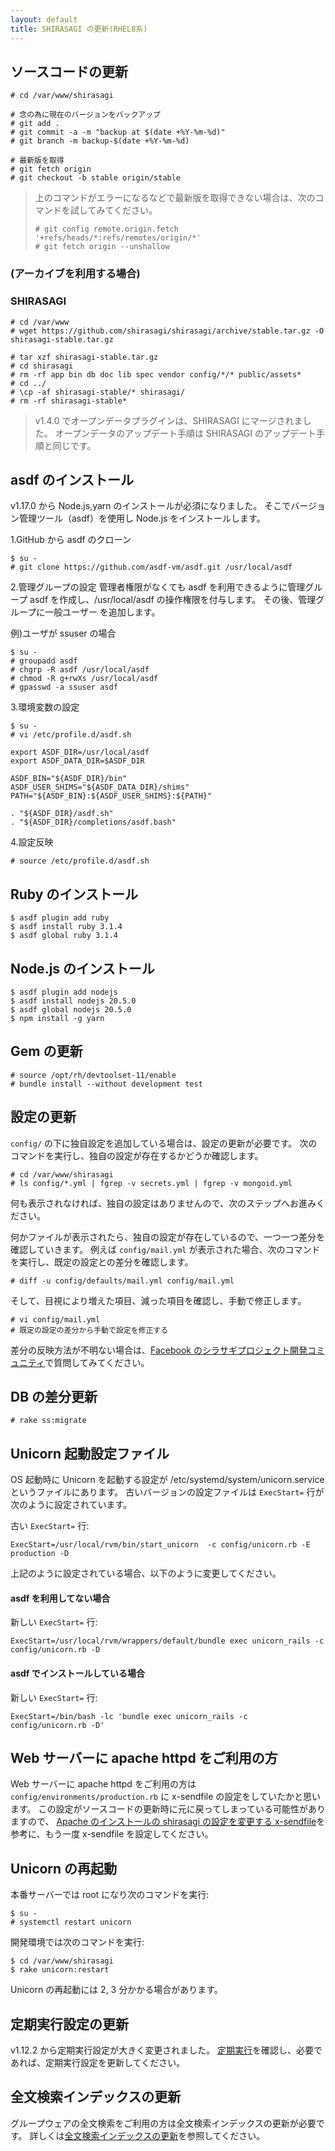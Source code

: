 ```yaml
---
layout: default
title: SHIRASAGI の更新(RHEL8系)
---
```


## ソースコードの更新

```
# cd /var/www/shirasagi

# 念の為に現在のバージョンをバックアップ
# git add .
# git commit -a -m "backup at $(date +%Y-%m-%d)"
# git branch -m backup-$(date +%Y-%m-%d)

# 最新版を取得
# git fetch origin
# git checkout -b stable origin/stable
```

> 上のコマンドがエラーになるなどで最新版を取得できない場合は、次のコマンドを試してみてください。
>
> ```
> # git config remote.origin.fetch '+refs/heads/*:refs/remotes/origin/*'
> # git fetch origin --unshallow
> ```

### (アーカイブを利用する場合)

### SHIRASAGI

```
# cd /var/www
# wget https://github.com/shirasagi/shirasagi/archive/stable.tar.gz -O shirasagi-stable.tar.gz

# tar xzf shirasagi-stable.tar.gz
# cd shirasagi
# rm -rf app bin db doc lib spec vendor config/*/* public/assets*
# cd ../
# \cp -af shirasagi-stable/* shirasagi/
# rm -rf shirasagi-stable*
```

> v1.4.0 でオープンデータプラグインは、SHIRASAGI にマージされました。
> オープンデータのアップデート手順は SHIRASAGI のアップデート手順と同じです。

## asdf のインストール

v1.17.0 から Node.js,yarn のインストールが必須になりました。
そこでバージョン管理ツール（asdf）を使用し Node.js をインストールします。

1.GitHub から asdf のクローン

```
$ su -
# git clone https://github.com/asdf-vm/asdf.git /usr/local/asdf
```

2.管理グループの設定
管理者権限がなくても asdf を利用できるように管理グループ asdf を作成し、/usr/local/asdf の操作権限を付与します。
その後、管理グループに一般ユーザー を追加します。

例)ユーザが ssuser の場合

```
$ su -
# groupadd asdf
# chgrp -R asdf /usr/local/asdf
# chmod -R g+rwXs /usr/local/asdf
# gpasswd -a ssuser asdf
```

3.環境変数の設定

```
$ su -
# vi /etc/profile.d/asdf.sh
```

```
export ASDF_DIR=/usr/local/asdf
export ASDF_DATA_DIR=$ASDF_DIR

ASDF_BIN="${ASDF_DIR}/bin"
ASDF_USER_SHIMS="${ASDF_DATA_DIR}/shims"
PATH="${ASDF_BIN}:${ASDF_USER_SHIMS}:${PATH}"

. "${ASDF_DIR}/asdf.sh"
. "${ASDF_DIR}/completions/asdf.bash"
```

4.設定反映

```
# source /etc/profile.d/asdf.sh
```

## Ruby のインストール

```
$ asdf plugin add ruby
$ asdf install ruby 3.1.4
$ asdf global ruby 3.1.4
```

## Node.js のインストール

```
$ asdf plugin add nodejs
$ asdf install nodejs 20.5.0
$ asdf global nodejs 20.5.0
$ npm install -g yarn
```

## Gem の更新

```
# source /opt/rh/devtoolset-11/enable
# bundle install --without development test
```

## 設定の更新

`config/` の下に独自設定を追加している場合は、設定の更新が必要です。
次のコマンドを実行し、独自の設定が存在するかどうか確認します。

```
# cd /var/www/shirasagi
# ls config/*.yml | fgrep -v secrets.yml | fgrep -v mongoid.yml
```

何も表示されなければ、独自の設定はありませんので、次のステップへお進みください。

何かファイルが表示されたら、独自の設定が存在しているので、一つ一つ差分を確認していきます。
例えば `config/mail.yml` が表示された場合、次のコマンドを実行し、既定の設定との差分を確認します。

```
# diff -u config/defaults/mail.yml config/mail.yml
```

そして、目視により増えた項目、減った項目を確認し、手動で修正します。

```
# vi config/mail.yml
# 既定の設定の差分から手動で設定を修正する
```

差分の反映方法が不明ない場合は、[Facebook のシラサギプロジェクト開発コミュニティ](https://www.facebook.com/groups/ssproj/)で質問してみてください。

## DB の差分更新

```
# rake ss:migrate
```

## Unicorn 起動設定ファイル

OS 起動時に Unicorn を起動する設定が /etc/systemd/system/unicorn.service というファイルにあります。
古いバージョンの設定ファイルは `ExecStart=` 行が次のように設定されています。

古い `ExecStart=` 行:

```
ExecStart=/usr/local/rvm/bin/start_unicorn  -c config/unicorn.rb -E production -D
```

上記のように設定されている場合、以下のように変更してください。

#### asdf を利用してない場合

新しい `ExecStart=` 行:

```
ExecStart=/usr/local/rvm/wrappers/default/bundle exec unicorn_rails -c config/unicorn.rb -D
```

#### asdf でインストールしている場合

新しい `ExecStart=` 行:

```
ExecStart=/bin/bash -lc 'bundle exec unicorn_rails -c config/unicorn.rb -D'
```

## Web サーバーに apache httpd をご利用の方

Web サーバーに apache httpd をご利用の方は `config/environments/production.rb` に x-sendfile の設定をしていたかと思います。
この設定がソースコードの更新時に元に戻ってしまっている可能性がありますので、
[Apache のインストールの shirasagi の設定を変更する x-sendfile](/installation/apache.html#shirasagiの設定を変更するx-sendfile)を参考に、もう一度 x-sendfile を設定してください。

## Unicorn の再起動

本番サーバーでは root になり次のコマンドを実行:

```
$ su -
# systemctl restart unicorn
```

開発環境では次のコマンドを実行:

```
$ cd /var/www/shirasagi
$ rake unicorn:restart
```

Unicorn の再起動には 2, 3 分かかる場合があります。

## 定期実行設定の更新

v1.12.2 から定期実行設定が大きく変更されました。
[定期実行](/settings/cron.html)を確認し、必要であれば、定期実行設定を更新してください。

## 全文検索インデックスの更新

グループウェアの全文検索をご利用の方は全文検索インデックスの更新が必要です。
詳しくは[全文検索インデックスの更新](/updation/elasticsearch_index.html)を参照してください。
